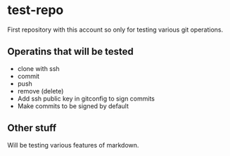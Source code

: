 # test-repo
First repository with this account so only for testing various git operations.

## Operatins that will be tested
- clone with ssh
- commit
- push
- remove (delete)
- Add ssh public key in gitconfig to sign commits
- Make commits to be signed by default


## Other stuff
Will be testing various features of markdown.
